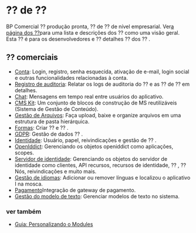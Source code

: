 # ⁇  de ⁇
BP Comercial ⁇  produção pronta, ⁇  de ⁇  de nível empresarial. Ver[a página dos ⁇](https://commercial.abp.io/modules "")para uma lista e descrições dos ⁇  como uma visão geral. Esta ⁇  é para os desenvolvedores e ⁇  detalhes ⁇  dos ⁇ .
## ⁇  comerciais

- [Conta](Account-Module.md ""): Login, registro, senha esquecida, ativação de e-mail, login social e outras funcionalidades relacionadas à conta.
- [Registro de auditoria](Audit-Logging.md ""): Relatar os logs de auditoria do ⁇  e as ⁇  de ⁇  em detalhes.
- [Chat](Chat-Module.md ""): Mensagens em tempo real entre usuários do aplicativo.
- [CMS Kit](CMS-KIt-Pro.md ""): Um conjunto de blocos de construção de MS reutilizáveis (Sistema de Gestão de Conteúdo).
- [Gestão de Arquivos](File-Management.md ""): Faça upload, baixe e organize arquivos em uma estrutura de pasta hierárquica.
- [Formas](Forms.md ""): Criar ⁇  e ⁇ .
- [GDPR](https://docs.abp.io/en/commercial/7.2/modules/gdpr ""): Gestão de dados ⁇ .
- [Identidade](Identity.md ""): Usuário, papel, reivindicações e gestão de ⁇ .
- [OpenIddict](OpenIddict.md ""): Gerenciando os objetos openiddict como aplicações, scopes.
- [Servidor de identidade](https://docs.abp.io/en/commercial/7.2/modules/identity-server ""): Gerenciando os objetos do servidor de identidade como clientes, API recursos, recursos de identidade, ⁇ , ⁇  Nós, reivindicações e muito mais.
- [Gestão de idiomas](Language-Management.md ""): Adicionar ou remover línguas e localizou o aplicativo I na mosca.
- [Pagamento](Payment.md "")Integração de gateway de pagamento.
- [Gestão do modelo de texto](Text-Template-Management.md ""): Gerenciar modelos de texto no sistema.

### ver também

- [Guia: Personalizando o Modules](Customizing-The-Modules.md "")


